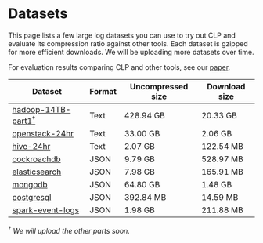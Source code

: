 # Datasets

This page lists a few large log datasets you can use to try out CLP and evaluate
its compression ratio against other tools. Each dataset is gzipped for more
efficient downloads. We will be uploading more datasets over time.

For evaluation results comparing CLP and other tools, see our
[paper](https://www.usenix.org/system/files/osdi21-rodrigues.pdf).

| Dataset                            | Format | Uncompressed size | Download size |
|------------------------------------|--------|-------------------|---------------|
| [hadoop-14TB-part1<sup>†</sup>][1] | Text   | 428.94 GB         | 20.33 GB      |
| [openstack-24hr][2]                | Text   | 33.00 GB          | 2.06 GB       |
| [hive-24hr][3]                     | Text   | 2.07 GB           | 122.54 MB     |
| [cockroachdb][4]                   | JSON   | 9.79 GB           | 528.97 MB     |
| [elasticsearch][5]                 | JSON   | 7.98 GB           | 165.91 MB     |
| [mongodb][6]                       | JSON   | 64.80 GB          | 1.48 GB       |
| [postgresql][7]                    | JSON   | 392.84 MB         | 14.59 MB      |
| [spark-event-logs][8]              | JSON   | 1.98 GB           | 211.88 MB     |

*<sup>†</sup> We will upload the other parts soon.*

[1]: https://zenodo.org/records/7114847

[2]: https://zenodo.org/records/7094972

[3]: https://zenodo.org/records/7094921

[4]: https://zenodo.org/records/10516387

[5]: https://zenodo.org/records/10516227

[6]: https://zenodo.org/records/10516285

[7]: https://zenodo.org/records/10516402

[8]: https://zenodo.org/records/10516346